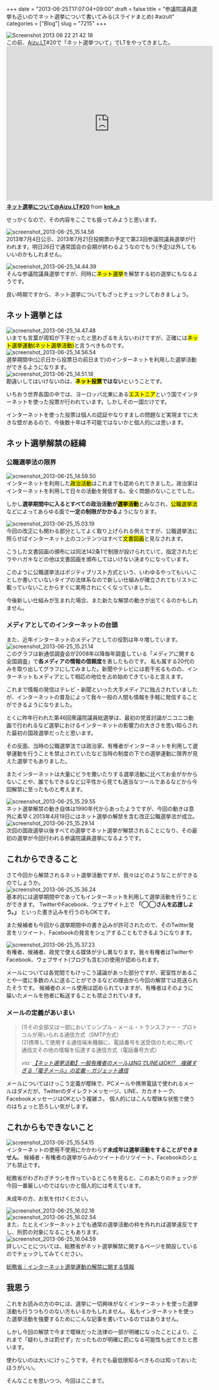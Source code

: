 +++
date = "2013-06-25T17:07:04+09:00"
draft = false
title = "参議院議員選挙も近いのでネット選挙について書いてみる(スライドまとめ) #aizult"
categories = ["Blog"]
slug = "7215"
+++

<div class="center"><img src="http://knk-n.com/wp-content/uploads/2013/06/screenshot_2013-06-22_21.42.18.jpg" alt="Screenshot 2013 06 22 21 42 18" title="screenshot_2013-06-22_21.42.18.jpg" border="0" width="" height="" /></div>
この前、<a class="external" href="http://www.aizu.lt/" target="_blank">Aizu.LT</a>#20で「ネット選挙ついて」でLTをやってきました。

<iframe src="http://www.slideshare.net/slideshow/embed_code/23443660" width="540" height="405" frameborder="0" marginwidth="0" marginheight="0" scrolling="no" style="border:1px solid #CCC;border-width:1px 1px 0;margin-bottom:5px" allowfullscreen webkitallowfullscreen mozallowfullscreen> </iframe> <div style="margin-bottom:5px"> <strong> <a href="http://www.slideshare.net/knk_n/aizult20" title="ネット選挙について@Aizu.LT#20" target="_blank">ネット選挙について@Aizu.LT#20</a> </strong> from <strong><a href="http://www.slideshare.net/knk_n" target="_blank">knk_n</a></strong> </div>

せっかくなので、その内容をここでも扱ってみようと思います。<!--more--><div class="center"><img src="http://knk-n.com/wp-content/uploads/2013/06/screenshot_2013-06-25_15.14.56.jpg" alt="screenshot_2013-06-25_15.14.56" title="screenshot_2013-06-25_15.14.56.jpg" border="0" width="" height="" /></div>
2013年7月4日公示、2013年7月21日投開票の予定で第23回参議院議員選挙が行われます。明日26日で通常国会の会期が終わるようなのでもう(予定)は外してもいいのかもしれません。

<div class="center"><img src="http://knk-n.com/wp-content/uploads/2013/06/screenshot_2013-06-25_14.44.39.jpg" alt="screenshot_2013-06-25_14.44.39" title="screenshot_2013-06-25_14.44.39.jpg" border="0" width="" height="" /></div>
そんな参議院議員選挙ですが、同時に<mark>ネット選挙</mark>を解禁する初の選挙にもなるようです。

良い時期ですから、ネット選挙についてもざっとチェックしておきましょう。

<h2>ネット選挙とは</h2>
<div class="center"><img src="http://knk-n.com/wp-content/uploads/2013/06/screenshot_2013-06-25_14.47.48.jpg" alt="screenshot_2013-06-25_14.47.48" title="screenshot_2013-06-25_14.47.48.jpg" border="0" width="" height="" /></div>
いまでも言葉が周知が下手だったと思わざるをえないわけですが、正確には<mark>ネット選挙運動(ネット選挙活動)</mark>と言うべきものです。

<div class="center"><img src="http://knk-n.com/wp-content/uploads/2013/06/screenshot_2013-06-25_14.56.54.jpg" alt="screenshot_2013-06-25_14.56.54" title="screenshot_2013-06-25_14.56.54.jpg" border="0" width="" height="" /></div>
選挙期間中(公示日から投票日の前日まで)のインターネットを利用した選挙活動ができるようになります。

<div class="center"><img src="http://knk-n.com/wp-content/uploads/2013/06/screenshot_2013-06-25_14.51.18.jpg" alt="screenshot_2013-06-25_14.51.18" title="screenshot_2013-06-25_14.51.18.jpg" border="0" width="" height="" /></div>
勘違いしてはいけないのは、<strong><mark>ネット投票</mark>ではない</strong>ということです。

いちおう世界各国の中では、ヨーロッパ北東にある<mark>エストニア</mark>という国でインターネットを使った投票が行われています。しかしその一国だけです。

インターネットを使った投票は個人の認証やなりすましの問題など実現までに大きな壁があるので、今後数十年は不可能ではないかと個人的には思います。

<h2>ネット選挙解禁の経緯</h2>
<h3>公職選挙法の限界</h3>
<div class="center"><img src="http://knk-n.com/wp-content/uploads/2013/06/screenshot_2013-06-25_14.59.50.jpg" alt="screenshot_2013-06-25_14.59.50" title="screenshot_2013-06-25_14.59.50.jpg" border="0" width="" height="" /></div>
インターネットを利用した<mark>政治活動</mark>はこれまでも認められてきました。政治家はインターネットを利用して日々の活動を発信する。全く問題のないことでした。

しかし<strong>選挙期間中に入るとすべての政治活動が<mark>選挙活動</mark></strong>とみなされ、<mark>公職選挙法</mark>などによってあらゆる面で<b>一定の制限がかかる</b>ようになります。

<div class="center"><img src="http://knk-n.com/wp-content/uploads/2013/06/screenshot_2013-06-25_15.03.19.jpg" alt="screenshot_2013-06-25_15.03.19" title="screenshot_2013-06-25_15.03.19.jpg" border="0" width="" height="" /></div>
今回の改正にも関わる部分としてよく取り上げられる例えですが、公職選挙法に照らせばインターネット上のコンテンツはすべて<mark>文書図画</mark>と見なされます。

こうした文書図画の頒布には同法142条1で制限が設けられていて、指定されたビラやハガキなどの他は文書図画を頒布してはいけない決まりになっています。

このように公職選挙法はポジティブリスト方式という、いわゆるやってもいいことしか書いていないタイプの法体系なので新しい仕組みが確立されてもリストに載っていないことからすぐに実用されにくくなっていました。

今後新しい仕組みが生まれた場合、また新たな解禁の動きが出てくるのかもしれません。

<h3>メディアとしてのインターネットの台頭</h3>
また、近年インターネットのメディアとしての役割は年々増しています。

<div class="center"><img src="http://knk-n.com/wp-content/uploads/2013/06/screenshot_2013-06-25_15.21.14.jpg" alt="screenshot_2013-06-25_15.21.14" title="screenshot_2013-06-25_15.21.14.jpg" border="0" width="" height="" /></div>
このグラフは新通信調査会が2008年以降毎年調査している「メディアに関する全国調査」で<b>各メディアの情報の信頼度</b>を表したものです。
私も属する20代のみを取り出してグラフにしてみました。新聞やテレビには若干劣るものの、インターネットもメディアとして相応の地位を占め始めてきていると言えます。

これまで情報の発信はテレビ・新聞といった大手メディアに独占されていましたが、インターネットの普及によって我々一般の人間も情報を手軽に発信することができるようになりました。

とくに昨年行われた第46回衆議院議員総選挙は、最初の党首討論がニコニコ動画で行われるなど選挙におけるインターネットの影響力の大きさを思い知らされた最初の国政選挙だったと思います。

その反面、当時の公職選挙法では政治家、有権者がインターネットを利用して選挙運動を行うことを禁止されていたなど当時の制度の下での選挙運動に限界が見えた選挙でもありました。

またインターネットは大量にビラを撒いたりする選挙活動に比べてお金がかからないことや、誰でもできるなど公平性から見ても適当なツールであるなどから今回解禁に至ったものと考えます。
<div class="center"><img src="http://knk-n.com/wp-content/uploads/2013/06/screenshot_2013-06-25_15.29.55.jpg" alt="screenshot_2013-06-25_15.29.55" title="screenshot_2013-06-25_15.29.55.jpg" border="0" width="" height="" /></div>
ネット選挙解禁の動き自体は1990年代からあったようですが、今回の動きは意外に素早く2013年4月19日にはネット選挙の解禁を含む改正公職選挙法が成立。

<div class="center"><img src="http://knk-n.com/wp-content/uploads/2013/06/screenshot_2013-06-25_15.29.14.jpg" alt="screenshot_2013-06-25_15.29.14" title="screenshot_2013-06-25_15.29.14.jpg" border="0" width="" height="" /></div>
次回の国政選挙以後すべての選挙でネット選挙が解禁されることになり、その最初の選挙が今回行われる参議院議員選挙になるようです。

<h2>これからできること</h2>
さて今回から解禁されるネット選挙活動ですが、我々はどのようなことができるのでしょうか。

<div class="center"><img src="http://knk-n.com/wp-content/uploads/2013/06/screenshot_2013-06-25_15.36.24.jpg" alt="screenshot_2013-06-25_15.36.24" title="screenshot_2013-06-25_15.36.24.jpg" border="0" width="" height="" /></div>
基本的には選挙期間中であってもインターネットを利用して選挙活動を行うことができます。
TwitterやFacebook、ウェブサイト上で
<b>「◯◯さんを応援しよう。」</b>
といった書き込みを行うのもOKです。

また候補者も今回から選挙期間中の書き込みが許可されたので、そのTwitter発言をリツイート、Facebookの発言をシェアすることもできるようになります。

<div class="center"><img src="http://knk-n.com/wp-content/uploads/2013/06/screenshot_2013-06-25_15.37.23.jpg" alt="screenshot_2013-06-25_15.37.23" title="screenshot_2013-06-25_15.37.23.jpg" border="0" width="" height="" /></div>
有権者、候補者、政党で使える媒体が少し異なります。我々有権者はTwitterやFacebook、ウェブサイト(ブログも含む)の使用が認められます。

メールについては各党間でもけっこう議論があった部分ですが、密室性があることや一度に多数の人に送ることができるなどの理由から今回の解禁では見送られたそうです。
候補者のメール使用は認められていますが、有権者はそのように届いたメールを他者に転送することも禁止されています。

<h3>メールの定義があいまい</h3>
<blockquote cite="http://getnews.jp/archives/365379" title="【ネット選挙活動】一般有権者のメールはNGでLINEはOK!?　複雑すぎる「電子メール」の定義 – ガジェット通信">
<p>(1)その全部又は一部においてシンプル・メール・トランスファー・プロトコルが用いられる通信方式（SMTP方式）<br>
(2)携帯して使用する通信端末機器に、電話番号を送受信のために用いて通信文その他の情報を伝達する通信方式（電話番号方式）</p>
<cite>via: <a href="http://getnews.jp/archives/365379" target="_blank">【ネット選挙活動】一般有権者のメールはNGでLINEはOK!?　複雑すぎる「電子メール」の定義 – ガジェット通信</a></cite>
</blockquote>

メールについてはけっこう定義が曖昧で、PCメールや携帯電話で使われるメールはダメだが、Twitterのダイレクトメッセージ、LINE、カカオトーク、FacebookメッセージはOKという複雑さ。
個人的にはこんな曖昧な状態で使うのはちょっと恐ろしい気がします。

<h2>これからもできないこと</h2>
<div class="center"><img src="http://knk-n.com/wp-content/uploads/2013/06/screenshot_2013-06-25_15.54.15.jpg" alt="screenshot_2013-06-25_15.54.15" title="screenshot_2013-06-25_15.54.15.jpg" border="0" width="" height="" /></div>
インターネットの使用不使用にかかわらず<strong>未成年は選挙活動をすることができません</strong>。
候補者・有権者の選挙がらみのツイートのリツイート、Facebookのシェアも禁止です。

総務省がわざわざチラシを作っているところを見ると、このあたりのチェックが今回一番厳しいのではないかと個人的には考えています。

未成年の方、お気を付けください。

<div class="center"><img src="http://knk-n.com/wp-content/uploads/2013/06/screenshot_2013-06-25_16.02.18.jpg" alt="screenshot_2013-06-25_16.02.18" title="screenshot_2013-06-25_16.02.18.jpg" border="0" width="" height="" /></div>
<div class="center"><img src="http://knk-n.com/wp-content/uploads/2013/06/screenshot_2013-06-25_16.02.54.jpg" alt="screenshot_2013-06-25_16.02.54" title="screenshot_2013-06-25_16.02.54.jpg" border="0" width="" height="" /></div>
また、たとえインターネット上でも通常の選挙活動の枠を外れれば選挙違反ですし、刑罰の対象になることもあります。

<div class="center"><img src="http://knk-n.com/wp-content/uploads/2013/06/screenshot_2013-06-25_16.04.59.jpg" alt="screenshot_2013-06-25_16.04.59" title="screenshot_2013-06-25_16.04.59.jpg" border="0" width="" height="" /></div>
詳しいことについては、総務省がネット選挙解禁に関するページを開設しているのでチェックしてみてください。

<p><a  class="external" href="http://www.soumu.go.jp/senkyo/senkyo_s/naruhodo/naruhodo10.html" target="_blank">総務省｜インターネット選挙運動の解禁に関する情報</a></p>

<h2>我思う</h2>
これをお読みの方の中には、選挙に一切興味がなくインターネットを使った選挙活動も行うつもりのない方もいるかもしれません。
私もインターネットを使った選挙活動を強要するためにこんな記事を書いているのではありません。

しかし今回の解禁で今まで曖昧だった法律の一部が明確になったことにより、これまで「疑わしきは罰せず」だったものが明確に罰になる可能性も出てきたと思います。

使わないのは大いにけっこうです。それでも最低限知るべきものは知っておいたほうがいい。

そんなことを思いつつ、今回はここまで。
